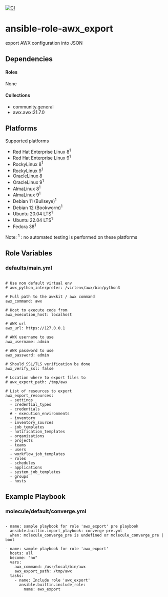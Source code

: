 [![CI](https://github.com/de-it-krachten/ansible-role-awx_export/workflows/CI/badge.svg?event=push)](https://github.com/de-it-krachten/ansible-role-awx_export/actions?query=workflow%3ACI)


# ansible-role-awx_export

export AWX configuration into JSON



## Dependencies

#### Roles
None

#### Collections
- community.general
- awx.awx:21.7.0

## Platforms

Supported platforms

- Red Hat Enterprise Linux 8<sup>1</sup>
- Red Hat Enterprise Linux 9<sup>1</sup>
- RockyLinux 8<sup>1</sup>
- RockyLinux 9<sup>1</sup>
- OracleLinux 8
- OracleLinux 9<sup>1</sup>
- AlmaLinux 8<sup>1</sup>
- AlmaLinux 9<sup>1</sup>
- Debian 11 (Bullseye)<sup>1</sup>
- Debian 12 (Bookworm)<sup>1</sup>
- Ubuntu 20.04 LTS<sup>1</sup>
- Ubuntu 22.04 LTS<sup>1</sup>
- Fedora 38<sup>1</sup>

Note:
<sup>1</sup> : no automated testing is performed on these platforms

## Role Variables
### defaults/main.yml
<pre><code>
# Use non default virtual env
# awx_python_interpreter: /virtenv/awx/bin/python3

# Full path to the awxkit / awx command
awx_command: awx

# Host to execute code from
awx_execution_host: localhost

# AWX url
awx_url: https://127.0.0.1

# AWX username to use
awx_username: admin

# AWX password to use
awx_password: admin

# Should SSL/TLS verification be done
awx_verify_ssl: false

# Location where to export files to
# awx_export_path: /tmp/awx

# List of resources to export
awx_export_resources:
  - settings
  - credential_types
  - credentials
  # - execution_environments
  - inventory
  - inventory_sources
  - job_templates
  - notification_templates
  - organizations
  - projects
  - teams
  - users
  - workflow_job_templates
  - roles
  - schedules
  - applications
  - system_job_templates
  - groups
  - hosts
</pre></code>




## Example Playbook
### molecule/default/converge.yml
<pre><code>
- name: sample playbook for role 'awx_export' pre playbook
  ansible.builtin.import_playbook: converge-pre.yml
  when: molecule_converge_pre is undefined or molecule_converge_pre | bool

- name: sample playbook for role 'awx_export'
  hosts: all
  become: "no"
  vars:
    awx_command: /usr/local/bin/awx
    awx_export_path: /tmp/awx
  tasks:
    - name: Include role 'awx_export'
      ansible.builtin.include_role:
        name: awx_export
</pre></code>
